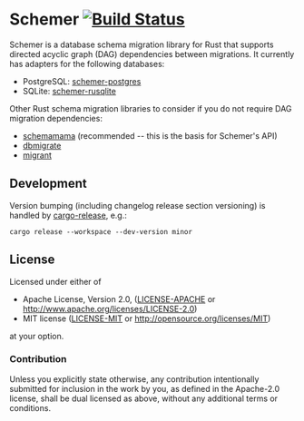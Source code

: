 # Schemer [![Build Status](https://github.com/aschampion/schemer/actions/workflows/ci.yml/badge.svg)](https://github.com/aschampion/schemer/actions/workflows/ci.yml/)

Schemer is a database schema migration library for Rust that supports directed acyclic graph (DAG) dependencies between migrations. It currently has adapters for the following databases:

- PostgreSQL: [schemer-postgres](https://crates.io/crates/schemer-postgres)
- SQLite: [schemer-rusqlite](https://crates.io/crates/schemer-rusqlite)

Other Rust schema migration libraries to consider if you do not require DAG migration dependencies:

- [schemamama](https://crates.io/crates/schemamama) (recommended -- this is the basis for Schemer's API)
- [dbmigrate](https://crates.io/crates/dbmigrate)
- [migrant](https://crates.io/crates/migrant)

## Development

Version bumping (including changelog release section versioning) is handled by [cargo-release](https://github.com/crate-ci/cargo-release), e.g.:

```prompt
cargo release --workspace --dev-version minor
```

## License

Licensed under either of

- Apache License, Version 2.0, ([LICENSE-APACHE](LICENSE-APACHE) or http://www.apache.org/licenses/LICENSE-2.0)
- MIT license ([LICENSE-MIT](LICENSE-MIT) or http://opensource.org/licenses/MIT)

at your option.

### Contribution

Unless you explicitly state otherwise, any contribution intentionally submitted for inclusion in the work by you, as defined in the Apache-2.0 license, shall be dual licensed as above, without any additional terms or conditions.
